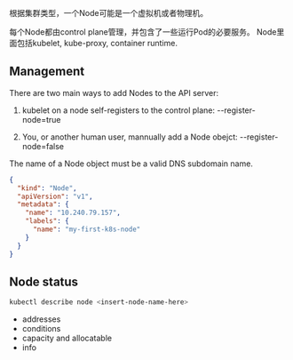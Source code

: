 
根据集群类型，一个Node可能是一个虚拟机或者物理机。

每个Node都由control plane管理，并包含了一些运行Pod的必要服务。
Node里面包括kubelet, kube-proxy, container runtime.

## Management
There are two main ways to add Nodes to the API server:
1. kubelet on a node self-registers to the control plane:
--register-node=true

2. You, or another human user, mannually add a Node obejct:
--register-node=false

The name of a Node object must be a valid DNS subdomain name.


```json
{
  "kind": "Node",
  "apiVersion": "v1",
  "metadata": {
    "name": "10.240.79.157",
    "labels": {
      "name": "my-first-k8s-node"
    }
  }
}
```

## Node status
```sh
kubectl describe node <insert-node-name-here>
```
- addresses
- conditions
- capacity and allocatable
- info
 








